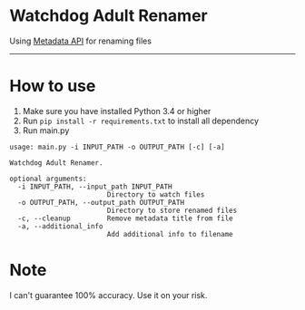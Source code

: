 # Watchdog Adult Renamer
Using [Metadata API](http://metadataapi.net/) for renaming files

---

# How to use
1. Make sure you have installed Python 3.4 or higher
2. Run `pip install -r requirements.txt` to install all dependency
3. Run main.py

```
usage: main.py -i INPUT_PATH -o OUTPUT_PATH [-c] [-a]

Watchdog Adult Renamer.

optional arguments:
  -i INPUT_PATH, --input_path INPUT_PATH
                        Directory to watch files
  -o OUTPUT_PATH, --output_path OUTPUT_PATH
                        Directory to store renamed files
  -c, --cleanup         Remove metadata title from file
  -a, --additional_info
                        Add additional info to filename
```

# Note
I can't guarantee 100% accuracy. Use it on your risk.
